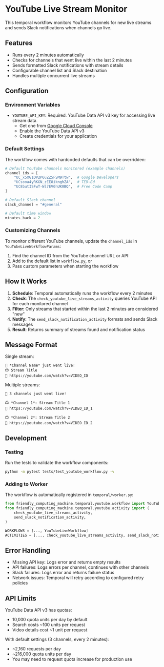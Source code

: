 # YouTube Live Stream Monitor

This temporal workflow monitors YouTube channels for new live streams and sends Slack notifications when channels go live.

## Features

- Runs every 2 minutes automatically
- Checks for channels that went live within the last 2 minutes 
- Sends formatted Slack notifications with stream details
- Configurable channel list and Slack destination
- Handles multiple concurrent live streams

## Configuration

### Environment Variables

- `YOUTUBE_API_KEY`: Required. YouTube Data API v3 key for accessing live stream data.
  - Get one from [Google Cloud Console](https://console.cloud.google.com/)
  - Enable the YouTube Data API v3
  - Create credentials for your application

### Default Settings

The workflow comes with hardcoded defaults that can be overridden:

```python
# Default YouTube channels monitored (example channels)
channel_ids = [
    "UC_x5XG1OV2P6uZZ5FSM9Ttw",  # Google Developers
    "UCsooa4yRKGN_zEE8iknghZA",  # TED-Ed  
    "UC8butISFwT-Wl7EV0hUK0BQ",  # Free Code Camp
]

# Default Slack channel
slack_channel = "#general"

# Default time window
minutes_back = 2
```

### Customizing Channels

To monitor different YouTube channels, update the `channel_ids` in `YouTubeLiveWorkflowParams`:

1. Find the channel ID from the YouTube channel URL or API
2. Add to the default list in `workflow.py`, or
3. Pass custom parameters when starting the workflow

## How It Works

1. **Schedule**: Temporal automatically runs the workflow every 2 minutes
2. **Check**: The `check_youtube_live_streams_activity` queries YouTube API for each monitored channel
3. **Filter**: Only streams that started within the last 2 minutes are considered "new"
4. **Notify**: The `send_slack_notification_activity` formats and sends Slack messages
5. **Result**: Returns summary of streams found and notification status

## Message Format

Single stream:
```
🔴 *Channel Name* just went live!
📺 Stream Title
🔗 https://youtube.com/watch?v=VIDEO_ID
```

Multiple streams:
```
🔴 3 channels just went live!

📺 *Channel 1*: Stream Title 1
🔗 https://youtube.com/watch?v=VIDEO_ID_1

📺 *Channel 2*: Stream Title 2  
🔗 https://youtube.com/watch?v=VIDEO_ID_2
```

## Development

### Testing

Run the tests to validate the workflow components:

```bash
python -m pytest tests/test_youtube_workflow.py -v
```

### Adding to Worker

The workflow is automatically registered in `temporal/worker.py`:

```python
from friendly_computing_machine.temporal.youtube.workflow import YouTubeLiveWorkflow
from friendly_computing_machine.temporal.youtube.activity import (
    check_youtube_live_streams_activity,
    send_slack_notification_activity,
)

WORKFLOWS = [..., YouTubeLiveWorkflow]
ACTIVITIES = [..., check_youtube_live_streams_activity, send_slack_notification_activity]
```

## Error Handling

- Missing API key: Logs error and returns empty results
- API failures: Logs errors per channel, continues with other channels  
- Slack failures: Logs error and returns failure status
- Network issues: Temporal will retry according to configured retry policies

## API Limits

YouTube Data API v3 has quotas:
- 10,000 quota units per day by default
- Search costs ~100 units per request
- Video details cost ~1 unit per request

With default settings (3 channels, every 2 minutes):
- ~2,160 requests per day
- ~216,000 quota units per day
- You may need to request quota increase for production use